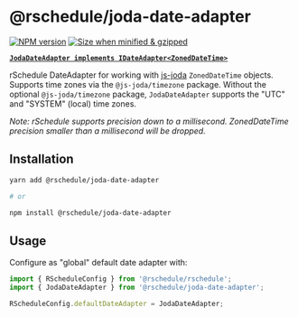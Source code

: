 # @rschedule/joda-date-adapter

[![NPM version](https://flat.badgen.net/npm/v/@rschedule/joda-date-adapter)](https://www.npmjs.com/package/@rschedule/joda-date-adapter) [![Size when minified & gzipped](https://flat.badgen.net/bundlephobia/minzip/@rschedule/joda-date-adapter)](https://www.npmjs.com/package/@rschedule/joda-date-adapter)

**[`JodaDateAdapter implements IDateAdapter<ZonedDateTime>`](../#IDateAdapter-Interface)**

rSchedule DateAdapter for working with [js-joda](https://github.com/js-joda/js-joda) `ZonedDateTime` objects. Supports time zones via the `@js-joda/timezone` package. Without the optional `@js-joda/timezone` package, `JodaDateAdapter` supports the "UTC" and "SYSTEM" (local) time zones.

*Note: rSchedule supports precision down to a millisecond. ZonedDateTime precision smaller than a millisecond will be dropped.*

## Installation

```bash
yarn add @rschedule/joda-date-adapter

# or

npm install @rschedule/joda-date-adapter
```

## Usage

Configure as "global" default date adapter with:

```typescript
import { RScheduleConfig } from '@rschedule/rschedule';
import { JodaDateAdapter } from '@rschedule/joda-date-adapter';

RScheduleConfig.defaultDateAdapter = JodaDateAdapter;
```
